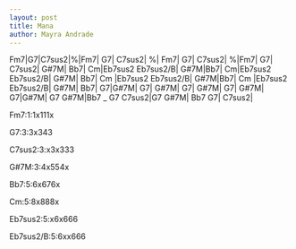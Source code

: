 ```yaml
---
layout: post
title: Mana
author: Mayra Andrade
---
```


<canvas class="chords">Fm7|G7|C7sus2|%|Fm7| G7| C7sus2| %|
Fm7| G7| C7sus2| %|Fm7| G7| C7sus2| G#7M|
Bb7| Cm|Eb7sus2 Eb7sus2/B| G#7M|Bb7| Cm|Eb7sus2 Eb7sus2/B| G#7M|
Bb7| Cm |Eb7sus2 Eb7sus2/B| G#7M|Bb7| Cm |Eb7sus2 Eb7sus2/B| G#7M| 
Bb7| G7|G#7M| G7| G#7M| G7| G#7M| G7|
 G#7M| G7|G#7M| G7 G#7M|Bb7 _ G7 C7sus2|G7 G#7M| Bb7 G7| C7sus2|</canvas>



<canvas class="diagram">Fm7:1:1x111x</canvas>

<canvas class="diagram">G7:3:3x343</canvas>

<canvas class="diagram">C7sus2:3:x3x333</canvas>

<canvas class="diagram">G#7M:3:4x554x</canvas>

<canvas class="diagram">Bb7:5:6x676x</canvas>

<canvas class="diagram">Cm:5:8x888x</canvas>

<canvas class="diagram">Eb7sus2:5:x6x666</canvas>

<canvas class="diagram">Eb7sus2/B:5:6xx666</canvas>



